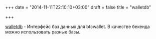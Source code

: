 +++
date = "2014-11-11T22:10:10+03:00"
draft = false
title = "walletdb"

+++

<p><a href="https://github.com/conformal/btcwallet/tree/master/walletdb">walletdb</a>&nbsp;- Интерфейс баз данных для&nbsp;btcwallet. В качестве бекенда можно использовать разные базы.</p>


